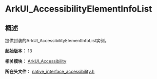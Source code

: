 # ArkUI_AccessibilityElementInfoList
<!--Kit: ArkUI-->
<!--Subsystem: ArkUI-->
<!--Owner: @zhanghangkai10241-->
<!--Designer: @lmleon-->
<!--Tester: @fredyuan0912-->
<!--Adviser: @HelloCrease-->

## 概述

提供封装的ArkUI_AccessibilityElementInfoList实例。

**起始版本：** 13

**相关模块：** [ArkUI_Accessibility](capi-arkui-accessibility.md)

**所在头文件：** [native_interface_accessibility.h](capi-native-interface-accessibility-h.md)

